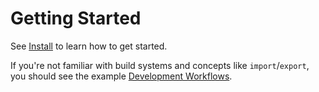 
Getting Started
===============

See [Install](./install.md) to learn how to get started.

If you're not familiar with build systems and concepts like `import`/`export`,
you should see the example [Development Workflows](./workflows.md).
